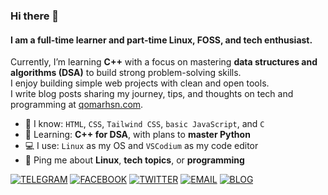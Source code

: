 ### Hi there 👋

#### I am a full-time learner and part-time Linux, FOSS, and tech enthusiast.

Currently, I’m learning **C++** with a focus on mastering **data structures and algorithms (DSA)** to build strong problem-solving skills.<br>
I enjoy building simple web projects with clean and open tools.<br>
I write blog posts sharing my journey, tips, and thoughts on tech and programming at [qomarhsn.com](https://qomarhsn.com).<br>

* 🧠 I know: `HTML`, `CSS`, `Tailwind CSS`, `basic JavaScript`, and `C`
* 🌱 Learning: **C++ for DSA**, with plans to **master Python**
* 💻 I use: `Linux` as my OS and `VSCodium` as my code editor
* 💬 Ping me about **Linux**, **tech topics**, or **programming**
 
[![TELEGRAM](https://img.shields.io/badge/-TELEGRAM-2CA5E0?style=flat-square&logo=telegram&logoColor=white)](https://t.me/qomarhsn)
[![FACEBOOK](https://img.shields.io/badge/-FACEBOOK-1877F2?style=flat-square&logo=facebook&logoColor=white)](https://facebook.com/qomarhsn)
[![TWITTER](https://img.shields.io/badge/-TWITTER-000000?style=flat-square&logo=x&logoColor=white)](https://x.com/qomarhsn)
[![EMAIL](https://img.shields.io/badge/-EMAIL-D14836?style=flat-square&logo=gmail&logoColor=white)](mailto:mail@qomarhsn.com)
[![BLOG](https://img.shields.io/badge/-BLOG-FF4088?style=flat-square&logo=hugo&logoColor=white)](https://blog.qomarhsn.com)

